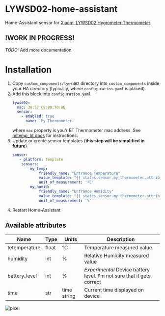 # LYWSD02-home-assistant
Home-Assistant sensor for [Xiaomi LYWSD02 Hygrometer Thermometer](https://www.banggood.com/Xiaomi-Mijia-BT4_0-Wireless-Smart-Electric-Digital-IndoorOutdoor-Hygrometer-Thermometer-Clock-Tools-Set-p-1447044.html?rmmds=myorder&cur_warehouse=CN).

## !WORK IN PROGRESS!

*TODO:* Add more documentation 

# Installation

1. Copy `custom_components/lywsd02` directory into `custom_components` inside your HA directory (typically, where `configuration.yaml` is placed).
2. Add this block into `configuration.yaml`
    ```yaml
    lywsd02:
      mac: 3A:57:C8:89:70:BE
      sensor:
        - enabled: true
          name: 'My Thermometer'
    ```
    where `mac` property is you'r BT Thermometer mac address. See [mitemp_bt docs](https://www.home-assistant.io/components/mitemp_bt/#configuration)
    for instructions.
3. Update or create sensor templates (**this step will be simplified in future**)
    ```yaml
   sensor:
       - platform: template
        sensors:
            my_temp:
                friendly_name: "Entrance Temperature"
                value_template: "{{ states.sensor.my_thermometer.attributes.temperature }}"
                unit_of_measurement: 'ºC'
            my_humid:
                friendly_name: "Entrance Humidity"
                value_template: "{{ states.sensor.my_thermometer.attributes.humidity }}"
                unit_of_measurement: '%'
    ```
4. Restart Home-Assistant

## Available attributes

| Name | Type | Units | Description |
|------|------|-------|-------------|
| tetemperature | float | °C | Temperature measured value |
| humidity | int | % | Relative Humidity measured value |
| battery_level | int | % | *Experimental* Device battery level. I'm not sure that it gets correct | 
| time | str | time string | Current time displayed on device | 


![pixel](https://mc.yandex.ru/watch/53742889)
